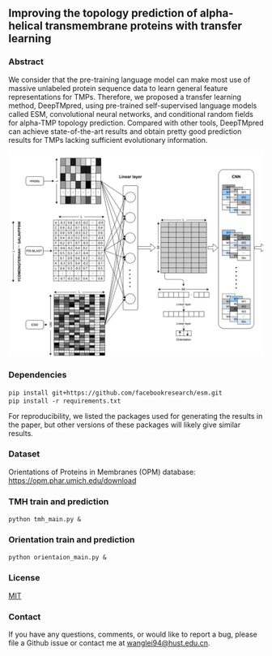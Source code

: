 ## Improving the topology prediction of alpha-helical transmembrane proteins with transfer learning

### Abstract
We consider that the pre-training language model can make most use of massive unlabeled protein sequence data to learn 
general feature representations for TMPs. Therefore, we proposed a transfer learning method, DeepTMpred, using pre-trained 
self-supervised language models called ESM, convolutional neural networks, and conditional random fields for alpha-TMP topology prediction. 
Compared with other tools, DeepTMpred can achieve state-of-the-art results and obtain pretty good prediction results for TMPs 
lacking sufficient evolutionary information.

![avatar](./images/g841.png)

### Dependencies
```shell script
pip install git+https://github.com/facebookresearch/esm.git
pip install -r requirements.txt
```
For reproducibility, we listed the packages used for generating the results in the paper, 
but other versions of these packages will likely give similar results.

### Dataset
Orientations of Proteins in Membranes (OPM) database: https://opm.phar.umich.edu/download

### TMH train and prediction
```shell script
python tmh_main.py &
```

### Orientation train and prediction
```shell script
python orientaion_main.py &
```

### License
[MIT](LICENSE)

### Contact
If you have any questions, comments, or would like to report a bug, please file a Github issue or 
contact me at wanglei94@hust.edu.cn.